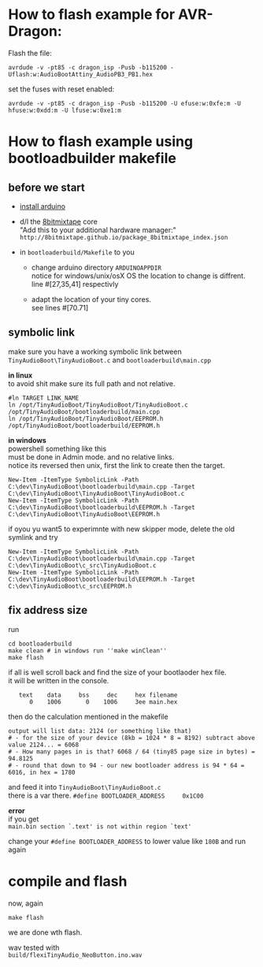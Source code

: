 # How to flash example for AVR-Dragon:  
Flash the file:  
```
avrdude -v -pt85 -c dragon_isp -Pusb -b115200 -Uflash:w:AudioBootAttiny_AudioPB3_PB1.hex 
```

set the fuses with reset enabled:
```
avrdude -v -pt85 -c dragon_isp -Pusb -b115200 -U efuse:w:0xfe:m -U hfuse:w:0xdd:m -U lfuse:w:0xe1:m
```

# How to flash example using bootloadbuilder makefile

## before we start
  * [install arduino](https://www.arduino.cc/en/Main/Software) 

  * d/l the [8bitmixtape](https://github.com/8BitMixtape/8Bit-Mixtape-NEO) core  
    "Add this to your additional hardware manager:"  
    ``http://8bitmixtape.github.io/package_8bitmixtape_index.json``

  * in  ``bootloaderbuild/Makefile`` to you
    * change arduino directory ``ARDUINOAPPDIR``   
      notice for windows/unix/osX OS the location to change is diffrent.  
      line #[27,35,41] respectivly  

    * adapt the location of your tiny cores.   
      see lines #[70.71]

## symbolic link
make sure you have a working symbolic link between ``TinyAudioBoot\TinyAudioBoot.c`` and ``bootloaderbuild\main.cpp``  

**in linux**  
to avoid shit make sure its full path and not relative. 
```
#ln TARGET LINK_NAME
ln /opt/TinyAudioBoot/TinyAudioBoot/TinyAudioBoot.c /opt/TinyAudioBoot/bootloaderbuild/main.cpp 
ln /opt/TinyAudioBoot/TinyAudioBoot/EEPROM.h /opt/TinyAudioBoot/bootloaderbuild/EEPROM.h 
```

**in windows**   
powershell something like this  
must be done in Admin mode. and no relative links.  
notice its reversed then unix, first the link to create then the target.
```
New-Item -ItemType SymbolicLink -Path C:\dev\TinyAudioBoot\bootloaderbuild\main.cpp -Target C:\dev\TinyAudioBoot\TinyAudioBoot\TinyAudioBoot.c
New-Item -ItemType SymbolicLink -Path C:\dev\TinyAudioBoot\bootloaderbuild\EEPROM.h -Target C:\dev\TinyAudioBoot\TinyAudioBoot\EEPROM.h
```
if oyou yu want5 to experimnte with new skipper mode, delete the old symlink and try
```
New-Item -ItemType SymbolicLink -Path C:\dev\TinyAudioBoot\bootloaderbuild\main.cpp -Target C:\dev\TinyAudioBoot\c_src\TinyAudioBoot.c
New-Item -ItemType SymbolicLink -Path C:\dev\TinyAudioBoot\bootloaderbuild\EEPROM.h -Target C:\dev\TinyAudioBoot\c_src\EEPROM.h
```

## fix address size


run
```
cd bootloaderbuild
make clean # in windows run ''make winClean''
make flash
```

if all is well scroll back and find the size of your bootlaoder hex file.  
it will be written in the console.  
```
   text    data     bss     dec     hex filename
      0    1006       0    1006     3ee main.hex
```
then do the calculation mentioned in the makefile

```
output will list data: 2124 (or something like that)
# - for the size of your device (8kb = 1024 * 8 = 8192) subtract above value 2124... = 6068
# - How many pages in is that? 6068 / 64 (tiny85 page size in bytes) = 94.8125
# - round that down to 94 - our new bootloader address is 94 * 64 = 6016, in hex = 1780
```
and feed it into ``TinyAudioBoot\TinyAudioBoot.c``  
there is a var there. 
``#define BOOTLOADER_ADDRESS     0x1C00``  

**error**   
if you get   
```main.bin section `.text' is not within region `text'```  

change your ``#define BOOTLOADER_ADDRESS``  to  lower value like ``180B`` and run again

# compile and flash

now, again
```
make flash
```

we are done wth flash. 


wav tested with  
``build/flexiTinyAudio_NeoButton.ino.wav``


